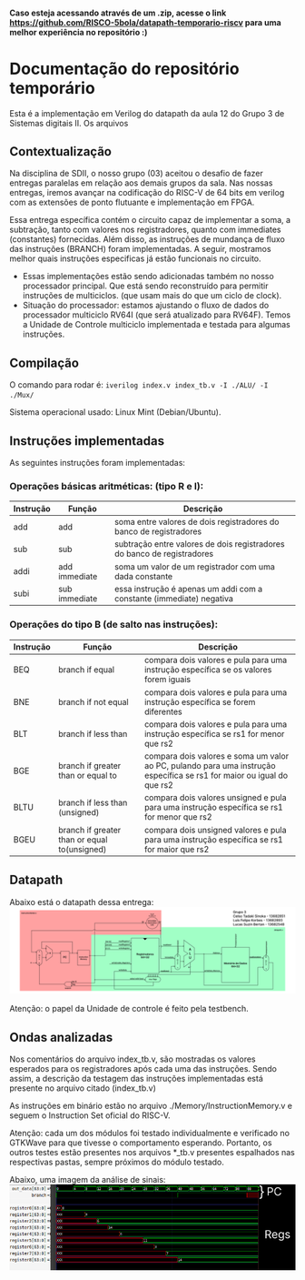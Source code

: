 #### Caso esteja acessando através de um .zip, acesse o link https://github.com/RISCO-5bola/datapath-temporario-riscv para uma melhor experiência no repositório :)

# Documentação do repositório temporário

 Esta é a implementação em Verilog do datapath da aula 12 do Grupo 3 de Sistemas digitais II.
 Os arquivos 
## Contextualização
 Na disciplina de SDII, o nosso grupo (03) aceitou o desafio de fazer entregas paralelas em relação aos demais grupos da sala. Nas nossas entregas, iremos avançar na codificação do RISC-V de 64 bits em verilog com as extensões de ponto flutuante e implementação em FPGA.

 Essa entrega específica contém o circuito capaz de implementar a soma, a subtração, tanto com valores nos registradores, quanto com immediates (constantes) fornecidas. Além disso, as instruções de mundança de fluxo das instruções (BRANCH) foram implementadas. A seguir, mostramos melhor quais instruções especificas já estão funcionais no circuito. 

 - Essas implementações estão sendo adicionadas também no nosso processador principal. Que está sendo reconstruído para permitir instruções de multiciclos. (que usam mais do que um ciclo de clock).
 - Situação do processador: estamos ajustando o fluxo de dados do processador multiciclo RV64I (que será atualizado para RV64F). Temos a Unidade de Controle multiciclo implementada e testada para algumas instruções.
 
## Compilação
 O comando para rodar é:
 ``iverilog index.v index_tb.v -I ./ALU/ -I ./Mux/``
 
 Sistema operacional usado: Linux Mint (Debian/Ubuntu).

## Instruções implementadas
As seguintes instruções foram implementadas:

### Operações básicas aritméticas: (tipo R e I):
| Instrução | Função        | Descrição                                                               |
|-----------|---------------|-------------------------------------------------------------------------|
| add       | add           | soma entre valores de dois registradores do banco de registradores      |
| sub       | sub           | subtração entre valores de dois registradores do banco de registradores |
| addi      | add immediate | soma um valor de um registrador com uma dada constante                  |
| subi      | sub immediate | essa instrução é apenas um addi com a constante (immediate) negativa    |

### Operações do tipo B (de salto nas instruções):
| Instrução | Função        | Descrição                                                               |
|-----------|---------------|-------------------------------------------------------------------------|
| BEQ | branch if equal | compara dois valores e pula para uma instrução específica se os valores forem iguais |
| BNE | branch if not equal | compara dois valores e pula para uma instrução específica se forem diferentes |
| BLT | branch if less than | compara dois valores e pula para uma instrução específica se rs1 for menor que rs2 |
| BGE | branch if greater than or equal to | compara dois valores e soma um valor ao PC, pulando para uma instrução específica se rs1 for maior ou igual do que rs2 |
| BLTU | branch if less than (unsigned) | compara dois valores unsigned e pula para uma instrução específica se rs1 for menor que rs2 |
| BGEU | branch if greater than or equal to(unsigned) | compara dois unsigned valores e pula para uma instrução específica se rs1 for maior que rs2 |

## Datapath
Abaixo está o datapath dessa entrega:
![datapath](https://raw.githubusercontent.com/RISCO-5bola/datapath-temporario-riscv/main/index.png?token=GHSAT0AAAAAACAU3YLCXNCQSDEALBY7I6HEZC3ZOPQ)

Atenção: o papel da Unidade de controle é feito pela testbench.

## Ondas analizadas
 Nos comentários do arquivo index_tb.v, são mostradas os valores esperados para os registradores após cada uma das instruções. Sendo assim, a descrição da testagem das instruções implementadas está presente no arquivo citado (index_tb.v)

 As instruções em binário estão no arquivo ./Memory/InstructionMemory.v e seguem o Instruction Set oficial do RISC-V.
 
 Atenção: cada um dos módulos foi testado individualmente e verificado no GTKWave para que tivesse o comportamento esperando. Portanto, os outros testes estão presentes nos arquivos *_tb.v presentes espalhados nas respectivas pastas, sempre próximos do módulo testado.
 
 Abaixo, uma imagem da análise de sinais:
 ![wave](https://raw.githubusercontent.com/RISCO-5bola/datapath-temporario-riscv/main/wave.png?token=GHSAT0AAAAAACAU3YLC2AR233ZUTEXGXT6GZC3ZQXQ)